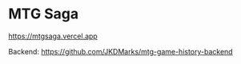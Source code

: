 # MTG Saga

https://mtgsaga.vercel.app

Backend: https://github.com/JKDMarks/mtg-game-history-backend
